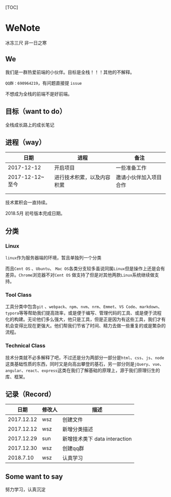 [TOC]

# WeNote

冰冻三尺 非一日之寒

## We

我们是一群热爱前端的小伙伴。目标是全栈！！！其他的不解释。

`QQ群：690964219`，有问题直接提 `issue` 

不想成为全栈的前端不是好前端。

## 目标（want to do）

全栈成长路上的成长笔记



## 进程（way）

| 日期            | 进程            | 备注          |
| ------------- | ------------- | ----------- |
| 2017-12-12    | 开启项目          | 一些准备工作      |
| 2017-12-12~至今 | 进行技术积累，以及内容积累 | 邀请小伙伴加入项目合作 |
|               |               |             |
|               |               |             |

技术累积会一直持续。

2018.5月 初号版本完成日期。



## 分类

### Linux

`linux`作为服务器端的环境，暂且单独列一个分类

而且`Cent OS` 、`Ubuntu`、 `Mac OS`各类分支较多虽说同属`Linux`但是操作上还是会有差异。`Chrome`浏览器不对`Cent OS` 做支持了但是对其他两款`Linux`系统继续做支持。

### Tool Class

工具分类中包含`git` 、`webpack`、`npm`、`nvm`、`nrm`、`Emmet`、`VS Code`、`markdown`、`typora`等等帮助我们提高效率，或是便于编写、管理代码的工具、或是便于流程化的构建。无论他们多么强大，他只是工具，但是正是因为有这些工具，我们才有机会变得比现在更强大。他们帮我们节省了时间、精力去做一些重复的或是繁杂的流程。

### Technical Class

技术分类就不必多解释了吧，不过还是分为两部分一部分是`html`、`css`、`js`、`node`这类基础性质的东西，同时又是向高出攀登的基石，另一部分则是`jQuery`、`vue`、`angular`、`react`、`express`这类在我们了解基础的原理上，源于我们原理衍生的库、框架。



## 记录（Record）

| 日期       | 修改人 | 描述                          |
| ---------- | ------ | ----------------------------- |
| 2017.12.12 | wsz    | 创建文件                      |
| 2017.12.12 | wsz    | 新增分类描述                  |
| 2017.12.29 | sun    | 新增技术类下 data interaction |
| 2017.12.30 | wsz    | 创建qq群                      |
| 2018.7.10  | wsz    | 认真学习                      |



## Some want to say

努力学习，认真沉淀